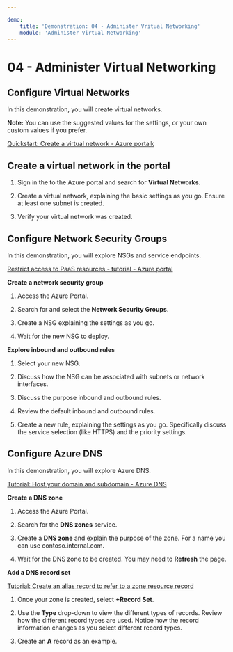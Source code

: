 ```yaml
---

demo:
    title: 'Demonstration: 04 - Administer Vritual Networking'
    module: 'Administer Virtual Networking'
---
```


# 04 - Administer Virtual Networking

## Configure Virtual Networks

In this demonstration, you will create virtual networks.

**Note:** You can use the suggested values for the settings, or your own custom values if you prefer.

[Quickstart: Create a virtual network - Azure portalk](https://docs.microsoft.com/azure/virtual-network/quick-create-portal)

## Create a virtual network in the portal

1.  Sign in the to the Azure portal and search for **Virtual Networks**.

1.  Create a virtual network, explaining the basic settings as you go. Ensure at least one subnet is created. 

1.  Verify your virtual network was created.

## Configure Network Security Groups

In this demonstration, you will explore NSGs and service endpoints.

[Restrict access to PaaS resources - tutorial - Azure portal](https://docs.microsoft.com/azure/virtual-network/tutorial-restrict-network-access-to-resources)

**Create a network security group**

1. Access the Azure Portal.

1. Search for and select the **Network Security Groups**.

1. Create a NSG explaining the settings as you go. 
 
1. Wait for the new NSG to deploy.

**Explore inbound and outbound rules**

1. Select your new NSG.

1. Discuss how the NSG can be associated with subnets or network interfaces.

1. Discuss the purpose inbound and outbound rules.  

1. Review the default inbound and outbound rules. 

1. Create a new rule, explaining the settings as you go. Specifically discuss the service selection (like HTTPS) and the priority settings. 

## Configure Azure DNS

In this demonstration, you will explore Azure DNS.

[Tutorial: Host your domain and subdomain - Azure DNS](https://docs.microsoft.com/azure/dns/dns-delegate-domain-azure-dns)


**Create a DNS zone**

1. Access the Azure Portal.

1. Search for the **DNS zones** service.

1. Create a **DNS zone** and explain the purpose of the zone. For a name you can use contoso.internal.com.

1.  Wait for the DNS zone to be created. You may need to **Refresh** the page.

**Add a DNS record set**


[Tutorial: Create an alias record to refer to a zone resource record](https://learn.microsoft.com/azure/dns/tutorial-alias-rr)

1. Once your zone is created, select **+Record Set**.

1. Use the **Type** drop-down to view the different types of records. Review how the different record types are used. Notice how the record information changes as you select different record types.

1. Create an **A** record as an example. 

